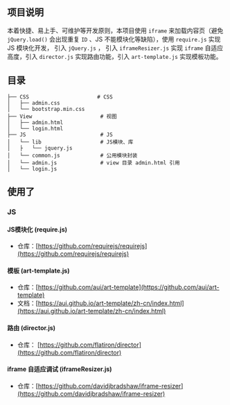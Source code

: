 ## 项目说明

本着快捷、易上手、可维护等开发原则，本项目使用 `iframe` 来加载内容页（避免 `jQuery.load()` 会出现重复 `ID` 、JS 不能模块化等缺陷），使用 `require.js` 实现 JS 模块化开发， 引入  `jQuery.js` ，  引入 `iframeResizer.js` 实现 `iframe` 自适应高度，引入 `director.js` 实现路由功能，引入  `art-template.js` 实现模板功能。


## 目录

```
├── CSS                      # CSS 
│   ├── admin.css   
│   └── bootstrap.min.css
├── View                      # 视图
│   ├── admin.html   
│   └── login.html
├── JS                        # JS
│   └── lib                   # JS模块、库
│   ├   └── jquery.js         
│   └── common.js             # 公用模块封装  
│   └── admin.js              # view 目录 admin.html 引用  
│   └── login.js                         
```


## 使用了

###  JS

#### JS模块化 (require.js)

* 仓库：[https://github.com/requirejs/requirejs](https://github.com/requirejs/requirejs)

#### 模板 (art-template.js)

* 仓库：[https://github.com/aui/art-template](https://github.com/aui/art-template)
* 文档：[https://aui.github.io/art-template/zh-cn/index.html](https://aui.github.io/art-template/zh-cn/index.html)

#### 路由 (director.js)

* 仓库： [https://github.com/flatiron/director](https://github.com/flatiron/director)

#### iframe 自适应调试 (iframeResizer.js)

* 仓库：[https://github.com/davidjbradshaw/iframe-resizer](https://github.com/davidjbradshaw/iframe-resizer)